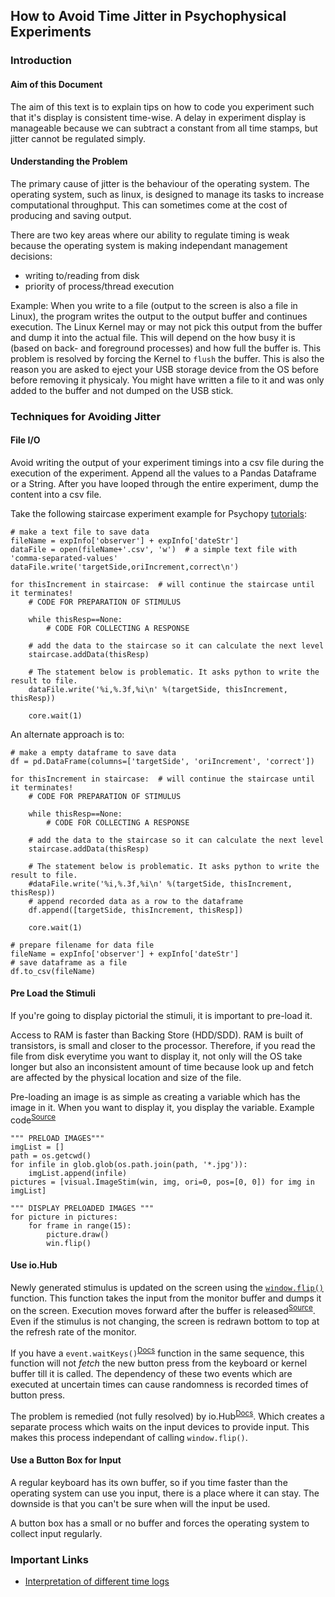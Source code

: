 ## How to Avoid Time Jitter in Psychophysical Experiments

### Introduction
#### Aim of this Document
The aim of this text is to explain tips on how to code you experiment such that it's display is consistent time-wise. A delay in experiment display is manageable because we can subtract a constant from all time stamps, but jitter cannot be regulated simply.

#### Understanding the Problem
The primary cause of jitter is the behaviour of the operating system. The operating system, such as linux, is designed to manage its tasks to increase computational throughput. This can sometimes come at the cost of producing and saving output.

There are two key areas where our ability to regulate timing is weak because the operating system is making independant management decisions:
- writing to/reading from disk
- priority of process/thread execution

Example:
When you write to a file (output to the screen is also a file in Linux), the program writes the output to the output buffer and continues execution. The Linux Kernel may or may not pick this output from the buffer and dump it into the actual file. This will depend on the how busy it is (based on back- and foreground processes) and how full the buffer is.
This problem is resolved by forcing the Kernel to `flush` the buffer. This is also the reason you are asked to eject your USB storage device from the OS before before removing it physicaly. You might have written a file to it and was only added to the buffer and not dumped on the USB stick.

### Techniques for Avoiding Jitter
#### File I/O
Avoid writing the output of your experiment timings into a csv file during the execution of the experiment. Append all the values to a Pandas Dataframe or a String. After you have looped through the entire experiment, dump the content into a csv file.

Take the following staircase experiment example for Psychopy [tutorials](https://www.psychopy.org/coder/tutorial2.html):
```python3
# make a text file to save data
fileName = expInfo['observer'] + expInfo['dateStr']
dataFile = open(fileName+'.csv', 'w')  # a simple text file with 'comma-separated-values'
dataFile.write('targetSide,oriIncrement,correct\n')

for thisIncrement in staircase:  # will continue the staircase until it terminates!
    # CODE FOR PREPARATION OF STIMULUS

    while thisResp==None:
        # CODE FOR COLLECTING A RESPONSE

    # add the data to the staircase so it can calculate the next level
    staircase.addData(thisResp)

    # The statement below is problematic. It asks python to write the result to file.
    dataFile.write('%i,%.3f,%i\n' %(targetSide, thisIncrement, thisResp))

    core.wait(1)
```

An alternate approach is to:
```python3
# make a empty dataframe to save data
df = pd.DataFrame(columns=['targetSide', 'oriIncrement', 'correct'])

for thisIncrement in staircase:  # will continue the staircase until it terminates!
    # CODE FOR PREPARATION OF STIMULUS

    while thisResp==None:
        # CODE FOR COLLECTING A RESPONSE

    # add the data to the staircase so it can calculate the next level
    staircase.addData(thisResp)

    # The statement below is problematic. It asks python to write the result to file.
    #dataFile.write('%i,%.3f,%i\n' %(targetSide, thisIncrement, thisResp))
    # append recorded data as a row to the dataframe
    df.append([targetSide, thisIncrement, thisResp])

    core.wait(1)

# prepare filename for data file
fileName = expInfo['observer'] + expInfo['dateStr']
# save dataframe as a file
df.to_csv(fileName)
```

#### Pre Load the Stimuli
If you're going to display pictorial the stimuli, it is important to pre-load it.

Access to RAM is faster than Backing Store (HDD/SDD). RAM is built of transistors, is small and closer to the processor. Therefore, if you read the file from disk everytime you want to display it, not only will the OS take longer but also an inconsistent amount of time because look up and fetch are affected by the physical location and size of the file.

Pre-loading an image is as simple as creating a variable which has the image in it. When you want to display it, you display the variable.
Example code<sup>[Source](https://discourse.psychopy.org/t/colour-imagestim-inconsistent-timing/1817/5)</sup>

```python3
""" PRELOAD IMAGES"""
imgList = []
path = os.getcwd()
for infile in glob.glob(os.path.join(path, '*.jpg')):
    imgList.append(infile)
pictures = [visual.ImageStim(win, img, ori=0, pos=[0, 0]) for img in imgList]

""" DISPLAY PRELOADED IMAGES """
for picture in pictures:
    for frame in range(15):
        picture.draw()
        win.flip()
```

#### Use io.Hub
Newly generated stimulus is updated on the screen using the [`window.flip()`](https://www.psychopy.org/api/visual/window.html#psychopy.visual.Window.flip) function. This function takes the input from the monitor buffer and dumps it on the screen. Execution moves forward after the buffer is released<sup>[Source](https://discourse.psychopy.org/t/understanding-the-flip-method/6164)</sup>. Even if the stimulus is not changing, the screen is redrawn bottom to top at the refresh rate of the monitor.

If you have a `event.waitKeys()`<sup>[Docs](https://www.psychopy.org/api/event.html#psychopy.event.waitKeys)</sup> function in the same sequence, this function will not <i>fetch</i> the new button press from the keyboard or kernel buffer till it is called. The dependency of these two events which are executed at uncertain times can cause randomness is recorded times of button press.

The problem is remedied (not fully resolved) by io.Hub<sup>[Docs](https://www.psychopy.org/api/iohub/index.html)</sup>. Which creates a separate process which waits on the input devices to provide input. This makes this process independant of calling `window.flip()`.

#### Use a Button Box for Input
A regular keyboard has its own buffer, so if you time faster than the operating system can use you input, there is a place where it can stay. The downside is that you can't be sure when will the input be used.

A button box has a small or no buffer and forces the operating system to collect input regularly.

### Important Links
- [Interpretation of different time logs](https://discourse.psychopy.org/t/response-times-in-log-files-key-press-vs-release-and-exp-log-messages/19127)

